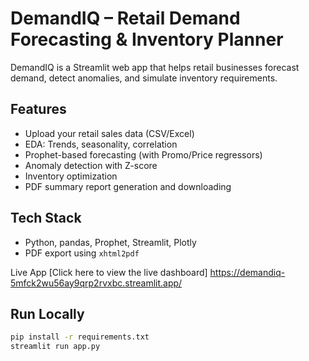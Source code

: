 # DemandIQ – Retail Demand Forecasting & Inventory Planner

DemandIQ is a Streamlit web app that helps retail businesses forecast demand, detect anomalies, and simulate inventory requirements.

##  Features

- Upload your retail sales data (CSV/Excel)
- EDA: Trends, seasonality, correlation
- Prophet-based forecasting (with Promo/Price regressors)
- Anomaly detection with Z-score
- Inventory optimization
- PDF summary report generation and downloading

## Tech Stack

- Python, pandas, Prophet, Streamlit, Plotly
- PDF export using `xhtml2pdf`


Live App
[Click here to view the live dashboard] https://demandiq-5mfck2wu56ay9qrp2rvxbc.streamlit.app/




##  Run Locally

```bash
pip install -r requirements.txt
streamlit run app.py


